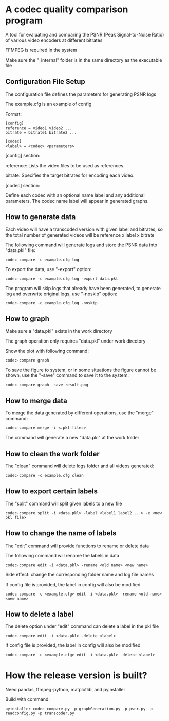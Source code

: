 # A codec quality comparison program

A tool for evaluating and comparing the PSNR (Peak Signal-to-Noise Ratio) of various video encoders at different bitrates

FFMPEG is required in the system

Make sure the "_internal" folder is in the same directory as the executable file

## Configuration File Setup

The configuration file defines the parameters for generating PSNR logs

The example.cfg is an example of config

Format:

```
[config]
reference = video1 video2 ...
bitrate = bitrate1 bitrate2 ...

[codec]
<label> = <codec> <parameters>
```

[config] section:

reference: Lists the video files to be used as references.

bitrate: Specifies the target bitrates for encoding each video.

[codec] section:

Define each codec with an optional name label and any additional parameters. The codec name label will appear in generated graphs.

## How to generate data

Each video will have a transcoded version with given label and bitrates, so the total number of generated videos will be reference x label x bitrate

The following command will generate logs and store the PSNR data into "data.pkl" file:
```
codec-compare -c example.cfg log
```

To export the data, use "-export" option:
```
codec-compare -c example.cfg log -export data.pkl
```

The program will skip logs that already have been generated, to generate log and overwrite original logs, use "-noskip" option:
```
codec-compare -c example.cfg log -noskip
```

## How to graph
Make sure a "data.pkl" exists in the work directory

The graph operation only requires "data.pkl" under work directory

Show the plot with following command:
```
codec-compare graph
```

To save the figure to system, or in some situations the figure cannot be shown, use the "-save" command to save it to the system:
```
codec-compare graph -save result.png
```

## How to merge data
To merge the data generated by different operations, use the "merge" command:
```
codec-compare merge -i <.pkl files>
```

The command will generate a new "data.pkl" at the work folder

## How to clean the work folder
The "clean" command will delete logs folder and all videos generated:
```
codec-compare -c example.cfg clean
```

## How to export certain labels
The "split" command will split given labels to a new file

```
codec-compare split -i <data.pkl> -label <label1 label2 ...> -e <new pkl file>
```

## How to change the name of labels
The "edit" command will provide functions to rename or delete data

The following command will rename the labels in data
```
codec-compare edit -i <data.pkl> -rename <old name> <new name>
```
Side effect: change the corresponding folder name and log file names

If config file is provided, the label in config will also be modified
```
codec-compare -c <example.cfg> edit -i <data.pkl> -rename <old name> <new name>
```

## How to delete a label
The delete option under "edit" command can delete a label in the pkl file

```
codec-compare edit -i <data.pkl> -delete <label>
```

If config file is provided, the label in config will also be modified
```
codec-compare -c <example.cfg> edit -i <data.pkl> -delete <label>
```

# How the release version is built?
Need pandas, ffmpeg-python, matplotlib, and pyinstaller

Build with command:
```
pyinstaller codec-compare.py -p graphGeneration.py -p psnr.py -p readconfig.py -p transcoder.py
```